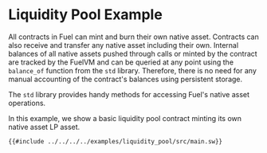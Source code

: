 # Liquidity Pool Example

All contracts in Fuel can mint and burn their own native asset. Contracts can also receive and transfer any native asset including their own. Internal balances of all native assets pushed through calls or minted by the contract are tracked by the FuelVM and can be queried at any point using the `balance_of` function from the `std` library. Therefore, there is no need for any manual accounting of the contract's balances using persistent storage.

The `std` library provides handy methods for accessing Fuel's native asset operations.

In this example, we show a basic liquidity pool contract minting its own native asset LP asset.

```sway
{{#include ../../../../examples/liquidity_pool/src/main.sw}}
```
